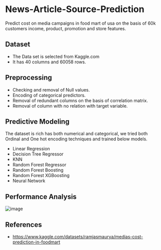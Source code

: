 # News-Article-Source-Prediction

Predict cost on media campaigns in food mart of usa on the basis of 60k customers income, product, promotion and store features.

## Dataset

- The Data set is selected from Kaggle.com
- It has 40 columns and 60058 rows.

## Preprocessing

- Checking and removal of Null values.
- Encoding of categorical predictors.
- Removal of redundant columns on the basis of correlation matrix.
- Removal of column with no relation with target variable.

## Predictive Modeling

The dataset is rich has both numerical and categorical, we tried both Ordinal and One hot encoding techniques and trained below models.
- Linear Regression
- Decision Tree Regressor
- KNN
- Random Forest Regressor
- Random Forest Boosting
- Random Forest XGBoosting
- Neural Network

## Performance Analysis

![image](https://user-images.githubusercontent.com/57527313/218596665-371b3ab7-5128-41dc-b00a-2afd008a1728.png)

## References

- https://www.kaggle.com/datasets/ramjasmaurya/medias-cost-prediction-in-foodmart

